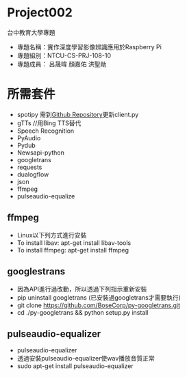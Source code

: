# Project002
台中教育大學專題
- 專題名稱：實作深度學習影像辨識應用於Raspberry Pi
- 專題組別：NTCU-CS-PRJ-108-10
- 專題成員： 呂晟暐 顏嘉佑 洪聖勛

# 所需套件
- spotipy 需到[Github Repository](https://github.com/plamere/spotipy)更新client.py
- gTTs //用Bing TTS替代
- Speech Recognition
- PyAudio
- Pydub
- Newsapi-python
- googletrans
- requests
- dualogflow
- json
- ffmpeg 
- pulseaudio-equalize

## ffmpeg
- Linux以下列方式進行安裝
- To install libav:        apt-get install libav-tools 
- To install ffmpeg:       apt-get install ffmpeg
## googlestrans
- 因為API進行過改動，所以透過下列指示重新安裝
- pip uninstall googletrans (已安裝過googletrans才需要執行)
- git clone https://github.com/BoseCorp/py-googletrans.git
- cd ./py-googletrans && python setup.py install
## pulseaudio-equalizer
- pulseaudio-equalizer
- 透過安裝pulseaudio-equalizer使wav播放音質正常
- sudo apt-get install pulseaudio-equalizer
